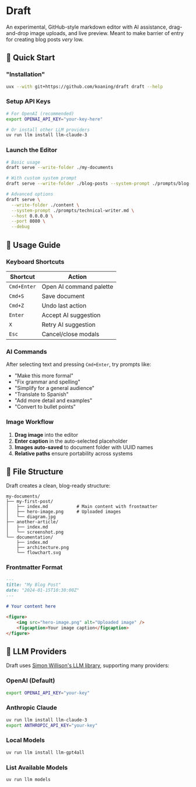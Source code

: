 # Draft

An experimental, GitHub-style markdown editor with AI assistance, drag-and-drop image uploads, and live preview. Meant to make barrier of entry for creating blog posts *very* low. 


## 🚀 Quick Start

### "Installation"

```bash
uvx --with git+https://github.com/koaning/draft draft --help
```

### Setup API Keys

```bash
# For OpenAI (recommended)
export OPENAI_API_KEY="your-key-here"

# Or install other LLM providers
uv run llm install llm-claude-3
```

### Launch the Editor

```bash
# Basic usage
draft serve --write-folder ./my-documents

# With custom system prompt
draft serve --write-folder ./blog-posts --system-prompt ./prompts/blog-writer.md

# Advanced options
draft serve \
  --write-folder ./content \
  --system-prompt ./prompts/technical-writer.md \
  --host 0.0.0.0 \
  --port 8080 \
  --debug
```

## 📖 Usage Guide

### Keyboard Shortcuts

| Shortcut | Action |
|----------|--------|
| `Cmd+Enter` | Open AI command palette |
| `Cmd+S` | Save document |
| `Cmd+Z` | Undo last action |
| `Enter` | Accept AI suggestion |
| `X` | Retry AI suggestion |
| `Esc` | Cancel/close modals |

### AI Commands

After selecting text and pressing `Cmd+Enter`, try prompts like:
- "Make this more formal"
- "Fix grammar and spelling"
- "Simplify for a general audience"
- "Translate to Spanish"
- "Add more detail and examples"
- "Convert to bullet points"

### Image Workflow

1. **Drag image** into the editor
2. **Enter caption** in the auto-selected placeholder
3. **Images auto-saved** to document folder with UUID names
4. **Relative paths** ensure portability across systems

## 📁 File Structure

Draft creates a clean, blog-ready structure:

```
my-documents/
├── my-first-post/
│   ├── index.md           # Main content with frontmatter
│   ├── hero-image.png     # Uploaded images
│   └── diagram.jpg
├── another-article/
│   ├── index.md
│   └── screenshot.png
└── documentation/
    ├── index.md
    ├── architecture.png
    └── flowchart.svg
```

### Frontmatter Format

```markdown
---
title: "My Blog Post"
date: "2024-01-15T10:30:00Z"
---

# Your content here

<figure>
    <img src="hero-image.png" alt="Uploaded image" />
    <figcaption>Your image caption</figcaption>
</figure>
```

## 🤝 LLM Providers

Draft uses [Simon Willison's LLM library](https://llm.datasette.io/), supporting many providers:

### OpenAI (Default)
```bash
export OPENAI_API_KEY="your-key"
```

### Anthropic Claude
```bash
uv run llm install llm-claude-3
export ANTHROPIC_API_KEY="your-key"
```

### Local Models
```bash
uv run llm install llm-gpt4all
```

### List Available Models
```bash
uv run llm models
```

